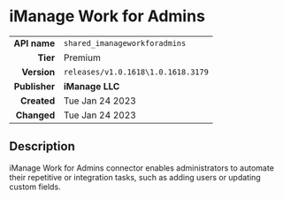 # iManage Work for Admins
| | |
|-:|-|
|**API name**|`shared_imanageworkforadmins`|
|**Tier**|Premium|
|**Version**|`releases/v1.0.1618\1.0.1618.3179`|
|**Publisher**|**iManage LLC**|
|**Created**|Tue Jan 24 2023|
|**Changed**|Tue Jan 24 2023|

## Description
iManage Work for Admins connector enables administrators to automate their repetitive or integration tasks, such as adding users or updating custom fields.
